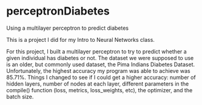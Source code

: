 # perceptronDiabetes
Using a multilayer perceptron to predict diabetes

This is a project I did for my Intro to Neural Networks class. 

For this project, I built a multilayer perceptron to try to 
predict whether a given individual has diabetes or not. 
The dataset we were supposed to use is an older, but commonly 
used  dataset,  the  Pima  Indians  Diabetes  Dataset.  
Unfortunately, the highest accuracy my program was able to achieve was 85.71%. 
Things I changed to see if I could get a higher accuracy: 
number of hidden layers, number of nodes at each layer, 
different parameters in the compile() function (loss, metrics, loss_weights, etc), 
the optimizer, and the batch size.
